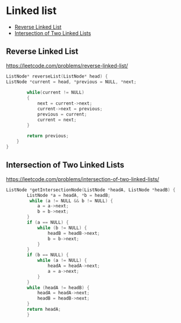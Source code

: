 # Linked list

+ [Reverse Linked List](#reverse-linked-list)
+ [Intersection of Two Linked Lists](#intersection-of-two-linked-lists)

## Reverse Linked List

https://leetcode.com/problems/reverse-linked-list/

```cpp
ListNode* reverseList(ListNode* head) {
ListNode *current = head, *previous = NULL, *next;
    
		while(current != NULL)
		{
			next = current->next;
			current->next = previous;
			previous = current;
			current = next;
		}
		
		return previous;
	}
}
```

## Intersection of Two Linked Lists

https://leetcode.com/problems/intersection-of-two-linked-lists/

```cpp
ListNode *getIntersectionNode(ListNode *headA, ListNode *headB) {
        ListNode *a = headA, *b = headB;
         while (a != NULL && b != NULL) {
            a = a->next;
            b = b->next;
        }
        if (a == NULL) {
            while (b != NULL) {
                headB = headB->next;
                b = b->next;
            }
        }
        if (b == NULL) {
            while (a != NULL) {
                headA = headA->next;
                a = a->next;
            }
        }
        while (headA != headB) {
            headA = headA->next;
            headB = headB->next;
        }
        return headA;
        }
```
